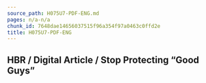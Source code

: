```yaml
---
source_path: H075U7-PDF-ENG.md
pages: n/a-n/a
chunk_id: 7648dae14656037515f96a354f97a0463c0ffd2e
title: H075U7-PDF-ENG
---
```

## HBR / Digital Article / Stop Protecting “Good Guys”
